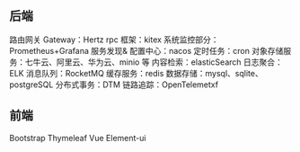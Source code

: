 ## 后端

路由网关 Gateway：Hertz
rpc 框架：kitex
系统监控部分：Prometheus+Grafana
服务发现& 配置中心：nacos
定时任务：cron
对象存储服务：七牛云、阿里云、华为云、minio 等
内容检索：elasticSearch
日志聚合：ELK
消息队列：RocketMQ
缓存服务：redis
数据存储：mysql、sqlite、postgreSQL
分布式事务：DTM
链路追踪：OpenTelemetxf

## 前端

Bootstrap
Thymeleaf
Vue
Element-ui
